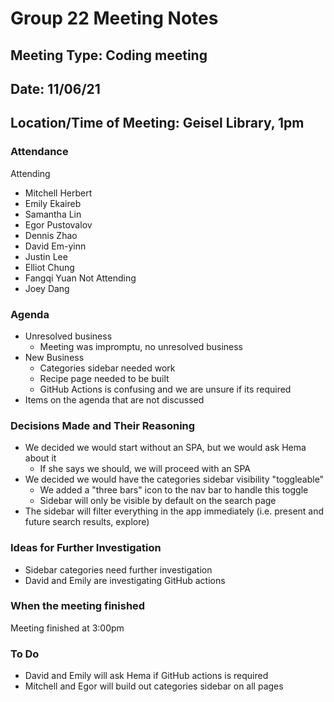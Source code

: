 # <team name> Group 22 Meeting Notes
## Meeting Type: Coding meeting
## Date: 11/06/21
## Location/Time of Meeting: Geisel Library, 1pm

### Attendance 
Attending
- Mitchell Herbert
- Emily Ekaireb
- Samantha Lin
- Egor Pustovalov
- Dennis Zhao
- David Em-yinn
- Justin Lee
- Elliot Chung
- Fangqi Yuan
Not Attending
- Joey Dang

### Agenda
  
- Unresolved business
  - Meeting was impromptu, no unresolved business
- New Business
  - Categories sidebar needed work
  - Recipe page needed to be built
  - GitHub Actions is confusing and we are unsure if its required
- Items on the agenda that are not discussed

  
### Decisions Made and Their Reasoning
- We decided we would start without an SPA, but we would ask Hema about it
  - If she says we should, we will proceed with an SPA
- We decided we would have the categories sidebar visibility "toggleable"
  - We added a "three bars" icon to the nav bar to handle this toggle
  - Sidebar will only be visible by default on the search page
- The sidebar will filter everything in the app immediately (i.e. present and future search results, explore)


### Ideas for Further Investigation
- Sidebar categories need further investigation
- David and Emily are investigating GitHub actions

### When the meeting finished 
Meeting finished at 3:00pm

### To Do
- David and Emily will ask Hema if GitHub actions is required
- Mitchell and Egor will build out categories sidebar on all pages